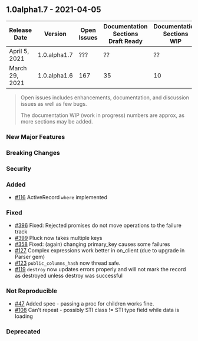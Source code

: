 ## 1.0alpha1.7 - 2021-04-05

| Release<br/>Date | Version | Open<br/>Issues | Documentation<br/>Sections<br/>Draft Ready | Documentation<br/>Sections<br/>WIP |
|--------------|---------|-------------|-------|------|
| April 5, 2021 | 1.0.alpha1.7 | ??? | ?? | ?? |
| March 29, 2021 | 1.0.alpha1.6 | 167 | 35 | 10 |
> Open issues includes enhancements, documentation, and discussion issues as well as few bugs.
>
> The documentation WIP (work in progress) numbers are approx, as more sections may be added.

### New Major Features


### Breaking Changes

### Security

### Added
+ [#116](https://github.com/hyperstack-org/hyperstack/issues/116) ActiveRecord `where` implemented


### Fixed
+ [#396](https://github.com/hyperstack-org/hyperstack/issues/396) Fixed: Rejected promises do not move operations to the failure track
+ [#399](https://github.com/hyperstack-org/hyperstack/issues/399) Pluck now takes multiple keys
+ [#358](https://github.com/hyperstack-org/hyperstack/issues/358) Fixed: (again) changing primary_key causes some failures
+ [#127](https://github.com/hyperstack-org/hyperstack/issues/127) Complex expressions work better in on_client (due to upgrade in Parser gem)
+ [#123](https://github.com/hyperstack-org/hyperstack/issues/123) `public_columns_hash` now thread safe.
+ [#119](https://github.com/hyperstack-org/hyperstack/issues/119) `destroy` now updates errors properly and will not mark the record as destroyed unless destroy was successful



### Not Reproducible
+ [#47](https://github.com/hyperstack-org/hyperstack/issues/47) Added spec - passing a proc for children works fine.
+ [#108](https://github.com/hyperstack-org/hyperstack/issues/108) Can't repeat - possibly STI class != STI type field while data is loading

### Deprecated
